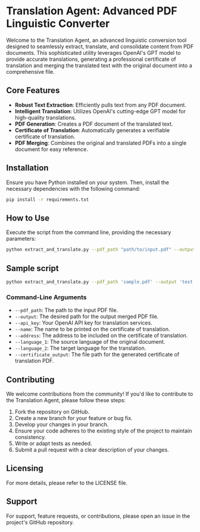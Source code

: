 # Translation Agent: Advanced PDF Linguistic Converter

Welcome to the Translation Agent, an advanced linguistic conversion tool designed to seamlessly extract, translate, and consolidate content from PDF documents. This sophisticated utility leverages OpenAI's GPT model to provide accurate translations, generating a professional certificate of translation and merging the translated text with the original document into a comprehensive file.

## Core Features

- **Robust Text Extraction**: Efficiently pulls text from any PDF document.
- **Intelligent Translation**: Utilizes OpenAI's cutting-edge GPT model for high-quality translations.
- **PDF Generation**: Creates a PDF document of the translated text.
- **Certificate of Translation**: Automatically generates a verifiable certificate of translation.
- **PDF Merging**: Combines the original and translated PDFs into a single document for easy reference.

## Installation

Ensure you have Python installed on your system. Then, install the necessary dependencies with the following command:

```bash
pip install -r requirements.txt
```

## How to Use

Execute the script from the command line, providing the necessary parameters:

```bash
python extract_and_translate.py --pdf_path "path/to/input.pdf" --output "path/to/output.pdf" --api_key "your-openai-api-key" --name "Your Name" --address "Your Address" --language_1 "Source Language" --language_2 "Target Language" --certificate_output "path/to/certificate.pdf"
```
## Sample script

```bash
python extract_and_translate.py --pdf_path 'sample.pdf' --output 'test.pdf' --api_key '<YOUR-API-KEY>' --name 'Markus Avrelius' --address '1111 Madeup st, MadeupTown, 94117, CA' --language_1 'Russian' --language_2 'English' --certificate_output 'test_certificate.pdf'
```

### Command-Line Arguments

- `--pdf_path`: The path to the input PDF file.
- `--output`: The desired path for the output merged PDF file.
- `--api_key`: Your OpenAI API key for translation services.
- `--name`: The name to be printed on the certificate of translation.
- `--address`: The address to be included on the certificate of translation.
- `--language_1`: The source language of the original document.
- `--language_2`: The target language for the translation.
- `--certificate_output`: The file path for the generated certificate of translation PDF.

## Contributing

We welcome contributions from the community! If you'd like to contribute to the Translation Agent, please follow these steps:

1. Fork the repository on GitHub.
2. Create a new branch for your feature or bug fix.
3. Develop your changes in your branch.
4. Ensure your code adheres to the existing style of the project to maintain consistency.
5. Write or adapt tests as needed.
6. Submit a pull request with a clear description of your changes.

## Licensing

For more details, please refer to the LICENSE file.

## Support

For support, feature requests, or contributions, please open an issue in the project's GitHub repository.